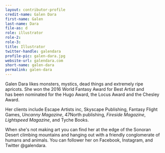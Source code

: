 ```yaml
---
layout: contributor-profile
credit-name: Galen Dara
first-name: Galen
last-name: Dara
file-as: d
role: illustrator
role-2:
role-3:
title: Illustrator
twitter-handle: galendara
profile-pic: galen-dara.jpg
website-url: galendara.com
short-name: galen-dara
permalink: galen-dara
---
```

Galen Dara likes monsters, mystics, dead things and extremely ripe apricots. She won the 2016 World Fantasy Award for Best Artist and has been nominated for the Hugo Award, the Locus Award and the Chesley Award. 

Her clients include Escape Artists inc, Skyscape Publishing, Fantasy Flight Games, _Uncanny Magazine_, 47North publishing, _Fireside Magazine_, _Lightspeed Magazine_, and Tyche Books.

When she's not making art you can find her at the edge of the Sonoran Desert climbing mountains and hanging out with a friendly conglomerate of humans and animals. You can follower her on Facebook, Instagram, and Twitter @galendara.
